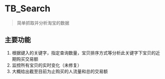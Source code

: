 # TB_Search

> 简单抓取并分析淘宝的数据

## 主要功能
1. 根据键入的关键字，指定查询数量，宝贝排序方式等分析此关键字下宝贝的近期购买交易额
2. 监控所有宝贝的实时变化（未修复）
3. 大概给出截至目前为止购买的人流量和总的交易额
